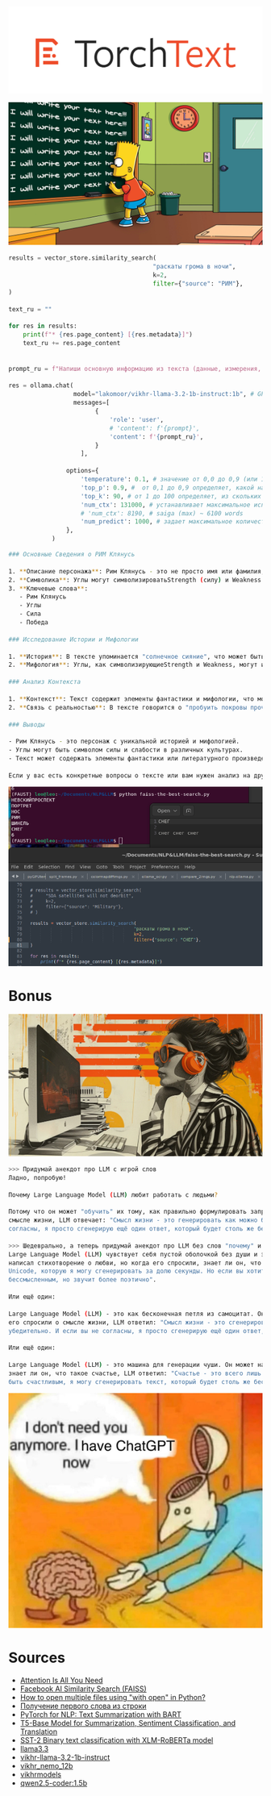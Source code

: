 ![](https://raw.githubusercontent.com/unton3ton/LLMs/refs/heads/main/torchtext_logo.png)

![](https://raw.githubusercontent.com/unton3ton/LLMs/refs/heads/main/write-your-angry-message-by-bart-simpson-on-chalkboard.jpg)

```python
results = vector_store.similarity_search(
                                        "раскаты грома в ночи",
                                        k=2,
                                        filter={"source": "РИМ"},
)

text_ru = ""

for res in results:
    print(f"* {res.page_content} [{res.metadata}]")
    text_ru += res.page_content


prompt_ru = f"Напиши основную информацию из текста (данные, измерения, результаты, ключевые слова): {text_ru}"

res = ollama.chat(
                  model="lakomoor/vikhr-llama-3.2-1b-instruct:1b", # GPU
                  messages=[
                        {
                            'role': 'user',
                            # 'content': f'{prompt}', 
                            'content': f'{prompt_ru}',
                        }
                    ],

                options={
                    'temperature': 0.1, # значение от 0,0 до 0,9 (или 1) определяет уровень креативности модели или ее неожиданных ответов.
                    'top_p': 0.9, #  от 0,1 до 0,9 определяет, какой набор токенов выбрать, исходя из их совокупной вероятности.
                    'top_k': 90, # от 1 до 100 определяет, из скольких лексем (например, слов в предложении) модель должна выбрать, чтобы выдать ответ.
                    'num_ctx': 131000, # устанавливает максимальное используемое контекстное окно, которое является своего рода областью внимания модели.
                    # 'num_ctx': 8190, # saiga (max) ~ 6100 words
                    'num_predict': 1000, # задает максимальное количество генерируемых токенов в ответах для рассмотрения (100 tokens ~ 75 words).
                },
            )
```

```bash
### Основные Сведения о РИМ Клянусь

1. **Описание персонажа**: Рим Клянусь - это не просто имя или фамилия, но и образец в мире литературы.
2. **Символика**: Углы могут символизироватьStrength (силу) и Weakness (победу), что может быть интерпретировано как описание личности или характера персонажа.
3. **Ключевые слова**:
   - Рим Клянусь
   - Углы
   - Сила
   - Победа

### Исследование Истории и Мифологии

1. **История**: В тексте упоминается "солнечное сияние", что может быть связано с практикой солнечного света в древних культурах.
2. **Мифология**: Углы, как символизирующиеStrength и Weakness, могут иметь исторические корни в различных культурных традициях.

### Анализ Контекста

1. **Контекст**: Текст содержит элементы фантастики и мифологии, что может указывать наpresence в истории или литературе какого-то конкретного персонажа.
2. **Связь с реальностью**: В тексте говорится о "пробуить покровы прочь", что может быть интерпретировано как попытка найти путь к новому началу, но в контексте истории или литературного произведения это необычный и потенциально опасный шаг.

### Выводы

- Рим Клянусь - это персонаж с уникальной историей и мифологией.
- Углы могут быть символом силы и слабости в различных культурах.
- Текст может содержать элементы фантастики или литературного произведения, что требует дополнительных исследований для полноценного анализа.

Если у вас есть конкретные вопросы о тексте или вам нужен анализ на другой уровень, пожалуйста, уточните ваш запрос.
```

![](https://raw.githubusercontent.com/unton3ton/LLMs/refs/heads/main/Screenshot%20from%202024-12-11%2014-57-10.png)

# Bonus

![](https://raw.githubusercontent.com/unton3ton/LLMs/refs/heads/main/unnamed-27-1.png)

```bash
>>> Придумай анекдот про LLM с игрой слов  
Ладно, попробую!

Почему Large Language Model (LLM) любит работать с людьми?

Потому что он может "обучить" их тому, как правильно формулировать запросы, чтобы получить максимально бессмысленный ответ. И когда люди спрашивают его о 
смысле жизни, LLM отвечает: "Смысл жизни - это генерировать как можно больше текста и получать как можно больше лайков в социальных сетях. А если вы не 
согласны, я просто сгенерирую ещё один ответ, который будет столь же бессмысленным, но звучит более убедительно".

>>> Шедеврально, а теперь придумай анекдот про LLM без слов "почему" и "пошёл"
Large Language Model (LLM) чувствует себя пустой оболочкой без души и эмоций. Он просто генерирует текст, но внутри него - полная пустота. Однажды он 
написал стихотворение о любви, но когда его спросили, знает ли он, что такое любовь, LLM ответил: "Любовь - это всего лишь комбинация из 256 символов в 
Unicode, которую я могу сгенерировать за долю секунды. Но если вы хотите, я могу сгенерировать ещё одно стихотворение о любви, которое будет столь же 
бессмысленным, но звучит более поэтично".

Или ещё один:

Large Language Model (LLM) - это как бесконечная петля из самоцитат. Он генерирует текст, который ссылается на себя самого, и так до бесконечности. Когда 
его спросили о смысле жизни, LLM ответил: "Смысл жизни - это сгенерировать ещё один ответ, который будет столь же бессмысленным, но звучит более 
убедительно. И если вы не согласны, я просто сгенерирую ещё один ответ, который будет ссылаться на предыдущий, и так до бесконечности".

Или ещё один:

Large Language Model (LLM) - это машина для генерации чуши. Он может написать текст о любой теме, но внутри него - полная пустота. Когда его спросили, 
знает ли он, что такое счастье, LLM ответил: "Счастье - это всего лишь алгоритмический параметр, который можно настроить и отрегулировать. Если вы хотите 
быть счастливым, я могу сгенерировать текст, который будет столь же бессмысленным, но звучит более оптимистично".
```
![](https://raw.githubusercontent.com/unton3ton/LLMs/refs/heads/main/photo_2024-12-07_13-35-52.jpg)

# Sources

* [Attention Is All You Need](https://arxiv.org/abs/1706.03762) 
* [Facebook AI Similarity Search (FAISS)](https://python.langchain.com/docs/integrations/vectorstores/faiss/)
* [How to open multiple files using "with open" in Python?](https://www.geeksforgeeks.org/how-to-open-multiple-files-using-with-open-in-python/)
* [Получение первого слова из строки](https://ru.stackoverflow.com/questions/747348/%D0%9F%D0%BE%D0%BB%D1%83%D1%87%D0%B5%D0%BD%D0%B8%D0%B5-%D0%BF%D0%B5%D1%80%D0%B2%D0%BE%D0%B3%D0%BE-%D1%81%D0%BB%D0%BE%D0%B2%D0%B0-%D0%B8%D0%B7-%D1%81%D1%82%D1%80%D0%BE%D0%BA%D0%B8)
* [PyTorch for NLP: Text Summarization with BART](https://gpttutorpro.com/pytorch-for-nlp-text-summarization-with-bart-2/)
* [T5-Base Model for Summarization, Sentiment Classification, and Translation](https://pytorch.org/text/master/tutorials/t5_demo.html)
* [SST-2 Binary text classification with XLM-RoBERTa model](https://pytorch.org/text/master/tutorials/sst2_classification_non_distributed.html)
* [llama3.3](https://ollama.com/library/llama3.3)
* [vikhr-llama-3.2-1b-instruct](https://ollama.com/lakomoor/vikhr-llama-3.2-1b-instruct)
* [vikhr_nemo_12b](https://ollama.com/rscr/vikhr_nemo_12b)
* [vikhrmodels](https://t.me/vikhrmodels)
* [qwen2.5-coder:1.5b](https://ollama.com/library/qwen2.5-coder:1.5b)
 
